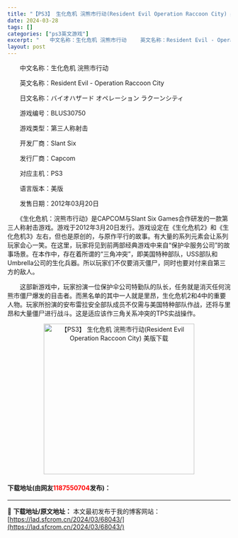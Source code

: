```yaml
---
title: "【PS3】 生化危机 浣熊市行动(Resident Evil Operation Raccoon City) 美版下载"
date: 2024-03-28
tags: []
categories: ["ps3英文游戏"]
excerpt: "　　中文名称：生化危机 浣熊市行动 　　英文名称：Resident Evil - Operation Raccoon City 　　日文名称：バイオハザード オペレーション ラクーンシティ 　　游戏编号：BLUS30750 　　游戏类型：第三人称射击 　　开发厂商：Slant Six 　　发行厂商：&hellip;"
layout: post
---
```


 <p>　　中文名称：生化危机 浣熊市行动</p> <p>　　英文名称：Resident Evil - Operation Raccoon City</p> <p>　　日文名称：バイオハザード オペレーション ラクーンシティ</p> <p>　　游戏编号：BLUS30750</p> <p>　　游戏类型：第三人称射击</p> <p>　　开发厂商：Slant Six</p> <p>　　发行厂商：Capcom</p> <p>　　对应主机：PS3</p> <p>　　语言版本：美版</p> <p>　　发售日期：2012年03月20日</p> <p>　　《生化危机：浣熊市行动》是CAPCOM与Slant Six Games合作研发的一款第三人称射击游戏。游戏于2012年3月20日发行。游戏设定在《生化危机2》和《生化危机3》左右，但也是原创的，与原作平行的故事。有大量的系列元素会让系列玩家会心一笑。在这里，玩家将见到前两部经典游戏中来自&ldquo;保护伞服务公司&rdquo;的故事场景。在本作中，存在着所谓的&ldquo;三角冲突&rdquo;，即美国特种部队，USS部队和Umbrella公司的生化兵器。所以玩家们不仅要消灭僵尸，同时也要对付来自第三方的敌人。</p> <p>　　这部新游戏中，玩家扮演一位保护伞公司特勤队的队长，任务就是消灭任何浣熊市僵尸爆发的目击者。而黑名单的其中一人就是里昂，生化危机2和4中的重要人物。玩家所扮演的安布雷拉安全部队成员不仅需与美国特种部队作战，还将与里昂和大量僵尸进行战斗。这是适应该作三角关系冲突的TPS实战操作。</p> <p align="center"><img align="" border="0" src="https://lad.sfcrom.cn/wp-content/uploads/2024/03/20240328_66051baae7d40.jpg" width="340" alt="【PS3】 生化危机 浣熊市行动(Resident Evil Operation Raccoon City) 美版下载" /></p> <p><h4>下载地址(由网友<font color="red">1187550704</font>发布)：</h4></p> 

---
📖 **下载地址/原文地址：** 本文最初发布于我的博客网站：[https://lad.sfcrom.cn/2024/03/68043/](https://lad.sfcrom.cn/2024/03/68043/)
